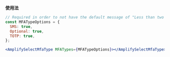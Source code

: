**使用法**

```jsx
// Required in order to not have the default message of "Less than two mfa types available"
const MFATypeOptions = {
  SMS: true,
  Optional: true,
  TOTP: true,
};

<AmplifySelectMfaType MFATypes={MFATypeOptions}></AmplifySelectMfaType>
```

<ui-component-props tag="amplify-select-mfa-type" use-table-headers></ui-component-props>
